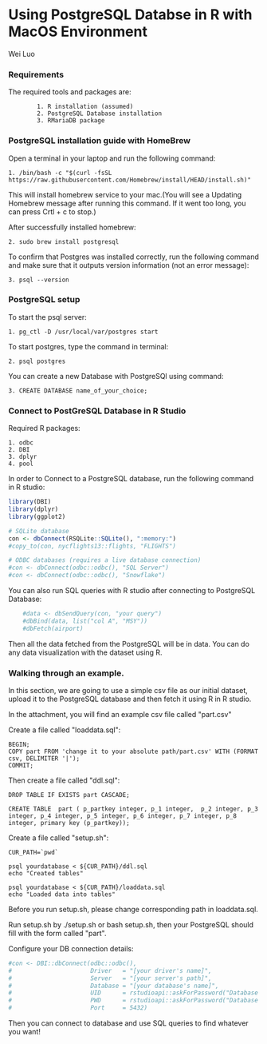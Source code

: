 # Using PostgreSQL Databse in R with MacOS Environment

Wei Luo

### Requirements

The required tools and packages are:

            1. R installation (assumed)
            2. PostgreSQL Database installation
            3. RMariaDB package
            
### PostgreSQL installation guide with HomeBrew


Open a terminal in your laptop and run the following command:

    1. /bin/bash -c "$(curl -fsSL https://raw.githubusercontent.com/Homebrew/install/HEAD/install.sh)"

This will install homebrew service to your mac.(You will see a Updating Homebrew message after running this command. If it went too long, you can press Crtl + c to stop.)

After successfully installed homebrew:

    2. sudo brew install postgresql

To confirm that Postgres was installed correctly, run the following command and make sure that it outputs version information (not an error message):

    3. psql --version
    
    
### PostgreSQL setup 
    
To start the psql server:

    1. pg_ctl -D /usr/local/var/postgres start
    
To start postgres, type the command in terminal: 

    2. psql postgres
    
You can create a new Database with PostgreSQl using command:

    3. CREATE DATABASE name_of_your_choice;

### Connect to PostGreSQL Database in R Studio

Required R packages:

    1. odbc
    2. DBI
    3. dplyr
    4. pool

In order to Connect to a PostgreSQL database, run the following command in R studio:


```r
library(DBI)
library(dplyr)
library(ggplot2)

# SQLite database
con <- dbConnect(RSQLite::SQLite(), ":memory:")
#copy_to(con, nycflights13::flights, "FLIGHTS")

# ODBC databases (requires a live database connection)
#con <- dbConnect(odbc::odbc(), "SQL Server")
#con <- dbConnect(odbc::odbc(), "Snowflake")
```

You can also run SQL queries with R studio after connecting to PostgreSQL Database:

```r
    #data <- dbSendQuery(con, "your query")
    #dbBind(data, list("col A", "MSY"))
    #dbFetch(airport)
```
Then all the data fetched from the PostgreSQL will be in data. You can do any data visualization with the dataset using R. 

### Walking through an example.

In this section, we are going to use a simple csv file as our initial dataset, upload it to the PostgreSQL database and then fetch it using R in R studio.

In the attachment, you will find an example csv file called "part.csv"

Create a file called "loaddata.sql":

    BEGIN;
    COPY part FROM 'change it to your absolute path/part.csv' WITH (FORMAT csv, DELIMITER '|');
    COMMIT;

Then create a file called "ddl.sql":

    DROP TABLE IF EXISTS part CASCADE;

    CREATE TABLE  part ( p_partkey integer, p_1 integer,  p_2 integer, p_3 integer, p_4 integer, p_5 integer, p_6 integer, p_7 integer, p_8 integer, primary key (p_partkey));
    
Create a file called "setup.sh":

    CUR_PATH=`pwd`

    psql yourdatabase < ${CUR_PATH}/ddl.sql
    echo "Created tables"

    psql yourdatabase < ${CUR_PATH}/loaddata.sql
    echo "Loaded data into tables"

Before you run setup.sh, please change corresponding path in loaddata.sql.

Run setup.sh by ./setup.sh or bash setup.sh, then your PostgreSQL should fill with the form called "part".

Configure your DB connection details:


```r
#con <- DBI::dbConnect(odbc::odbc(),
#                      Driver   = "[your driver's name]",
#                      Server   = "[your server's path]",
#                      Database = "[your database's name]",
#                      UID      = rstudioapi::askForPassword("Database user"),
#                      PWD      = rstudioapi::askForPassword("Database #password"),
#                      Port     = 5432)
```

Then you can connect to database and use SQL queries to find whatever you want!
